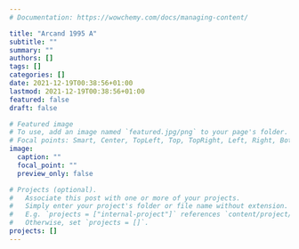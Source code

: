 ```yaml
---
# Documentation: https://wowchemy.com/docs/managing-content/

title: "Arcand 1995 A"
subtitle: ""
summary: ""
authors: []
tags: []
categories: []
date: 2021-12-19T00:38:56+01:00
lastmod: 2021-12-19T00:38:56+01:00
featured: false
draft: false

# Featured image
# To use, add an image named `featured.jpg/png` to your page's folder.
# Focal points: Smart, Center, TopLeft, Top, TopRight, Left, Right, BottomLeft, Bottom, BottomRight.
image:
  caption: ""
  focal_point: ""
  preview_only: false

# Projects (optional).
#   Associate this post with one or more of your projects.
#   Simply enter your project's folder or file name without extension.
#   E.g. `projects = ["internal-project"]` references `content/project/deep-learning/index.md`.
#   Otherwise, set `projects = []`.
projects: []
---
```

